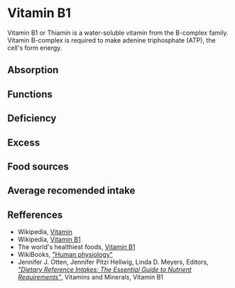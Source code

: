 # Vitamin B1

Vitamin B1 or Thiamin is a water-soluble vitamin from the B-complex family. Vitamin B-complex is required to make adenine triphosphate (ATP), 
the cell's form energy.

## Absorption

## Functions

## Deficiency

## Excess

## Food sources

## Average recomended intake

## Refferences
- Wikipedia, [Vitamin](https://en.wikipedia.org/wiki/Vitamin)
- Wikipedia, [Vitamin B1](https://en.wikipedia.org/wiki/Vitamin_B1)
- The world's healthiest foods, [Vitamin B1](http://www.whfoods.com/genpage.php?tname=nutrient&dbid=100)
- WikiBooks, ["Human physiology"](https://en.wikibooks.org/wiki/Human_Physiology/Nutrition#Vitamins)
- Jennifer J. Otten, Jennifer Pitzi Hellwig, Linda D. Meyers, Editors, [_"Dietary Reference Intakes: The Essential Guide to Nutrient Requirements"_](https://www.amazon.com/Dietary-Reference-Intakes-Essential-Requirements/dp/0309157420), Vitamins and Minerals, Vitamin B1